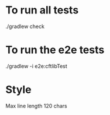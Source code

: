 # To run all tests

./gradlew check


# To run the e2e tests

./gradlew -i e2e:cftlibTest

# Style

Max line length 120 chars
